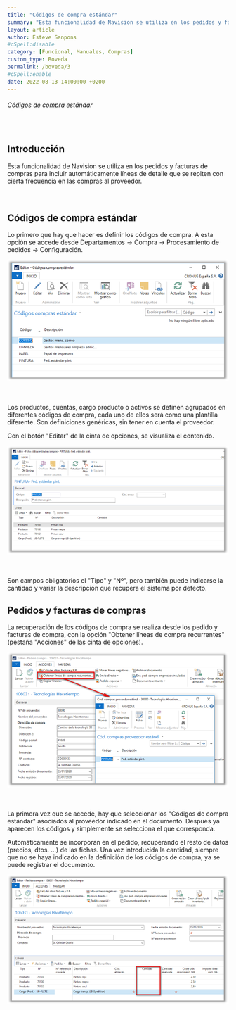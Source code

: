 ```yaml
---
title: "Códigos de compra estándar"
summary: "Esta funcionalidad de Navision se utiliza en los pedidos y facturas de compras para incluir automáticamente líneas de detalle que se repiten con cierta frecuencia en las compras al proveedor"
layout: article
author: Esteve Sanpons
#cSpell:disable
category: [Funcional, Manuales, Compras]
custom_type: Boveda
permalink: /boveda/3
#cSpell:enable
date: 2022-08-13 14:00:00 +0200
---
```


###### Códigos de compra estándar

<br>

## Introducción

Esta funcionalidad de Navision se utiliza en los pedidos y facturas de
compras para incluir automáticamente líneas de detalle que se repiten
con cierta frecuencia en las compras al proveedor.
<br><br><br>

## Códigos de compra estándar

Lo primero que hay que hacer es definir los códigos de compra. A esta
opción se accede desde Departamentos -\> Compra -\> Procesamiento de
pedidos -\> Configuración.

<img class="img-container"  src="/assets/img/articles/3/image1.png">
<br><br><br>

Los productos, cuentas, cargo producto o activos se definen agrupados en
diferentes códigos de compra, cada uno de ellos será como una plantilla
diferente. Son definiciones genéricas, sin tener en cuenta el proveedor.

Con el botón "Editar" de la cinta de opciones, se visualiza el
contenido.

<img class="img-container"  src="/assets/img/articles/3/image2.png">
<br><br><br>

Son campos obligatorios el "Tipo" y "Nº", pero también puede indicarse
la cantidad y variar la descripción que recupera el sistema por defecto.

## Pedidos y facturas de compras

La recuperación de los códigos de compra se realiza desde los pedido y
facturas de compra, con la opción "Obtener líneas de compra recurrentes"
(pestaña "Acciones" de las cinta de opciones).

<img class="img-container"  src="/assets/img/articles/3/image3.png">
<br><br><br>

La primera vez que se accede, hay que seleccionar los "Códigos de compra
estándar" asociados al proveedor indicado en el documento. Después ya
aparecen los códigos y simplemente se selecciona el que corresponda.

Automáticamente se incorporan en el pedido, recuperando el resto de
datos (precios, dtos. ...) de las fichas. Una vez introducida la
cantidad, siempre que no se haya indicado en la definición de los
códigos de compra, ya se puede registrar el documento.

<img class="img-container"  src="/assets/img/articles/3/image4.png">
<br><br><br>
